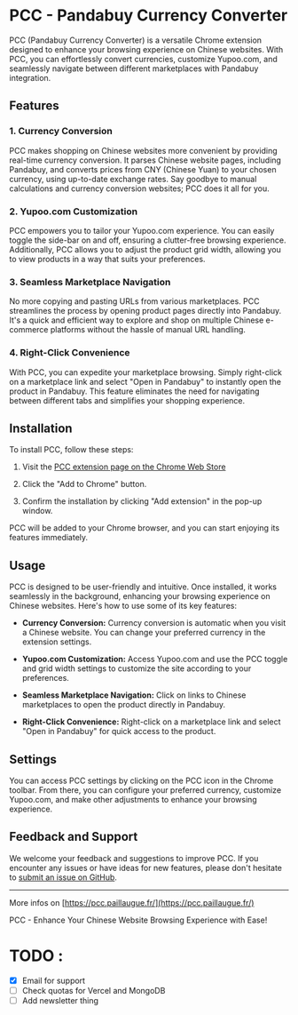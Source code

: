 # PCC - Pandabuy Currency Converter

PCC (Pandabuy Currency Converter) is a versatile Chrome extension designed to enhance your browsing experience on Chinese websites. With PCC, you can effortlessly convert currencies, customize Yupoo.com, and seamlessly navigate between different marketplaces with Pandabuy integration.

## Features

### 1. Currency Conversion
PCC makes shopping on Chinese websites more convenient by providing real-time currency conversion. It parses Chinese website pages, including Pandabuy, and converts prices from CNY (Chinese Yuan) to your chosen currency, using up-to-date exchange rates. Say goodbye to manual calculations and currency conversion websites; PCC does it all for you.

### 2. Yupoo.com Customization
PCC empowers you to tailor your Yupoo.com experience. You can easily toggle the side-bar on and off, ensuring a clutter-free browsing experience. Additionally, PCC allows you to adjust the product grid width, allowing you to view products in a way that suits your preferences.

### 3. Seamless Marketplace Navigation
No more copying and pasting URLs from various marketplaces. PCC streamlines the process by opening product pages directly into Pandabuy. It's a quick and efficient way to explore and shop on multiple Chinese e-commerce platforms without the hassle of manual URL handling.

### 4. Right-Click Convenience
With PCC, you can expedite your marketplace browsing. Simply right-click on a marketplace link and select "Open in Pandabuy" to instantly open the product in Pandabuy. This feature eliminates the need for navigating between different tabs and simplifies your shopping experience.

## Installation

To install PCC, follow these steps:

1. Visit the [PCC extension page on the Chrome Web Store](https://chrome.google.com/webstore/detail/pandabuy-currency-convert/bmefkfichlgfpmgdpkgkkebpdkfhbmnm) 

2. Click the "Add to Chrome" button.

3. Confirm the installation by clicking "Add extension" in the pop-up window.

PCC will be added to your Chrome browser, and you can start enjoying its features immediately.

## Usage

PCC is designed to be user-friendly and intuitive. Once installed, it works seamlessly in the background, enhancing your browsing experience on Chinese websites. Here's how to use some of its key features:

- **Currency Conversion:** Currency conversion is automatic when you visit a Chinese website. You can change your preferred currency in the extension settings.

- **Yupoo.com Customization:** Access Yupoo.com and use the PCC toggle and grid width settings to customize the site according to your preferences.

- **Seamless Marketplace Navigation:** Click on links to Chinese marketplaces to open the product directly in Pandabuy.

- **Right-Click Convenience:** Right-click on a marketplace link and select "Open in Pandabuy" for quick access to the product.

## Settings

You can access PCC settings by clicking on the PCC icon in the Chrome toolbar. From there, you can configure your preferred currency, customize Yupoo.com, and make other adjustments to enhance your browsing experience.

## Feedback and Support

We welcome your feedback and suggestions to improve PCC. If you encounter any issues or have ideas for new features, please don't hesitate to [submit an issue on GitHub](https://github.com/Angus-Paillaugue/PCC/issues/new).

---

More infos on [https://pcc.paillaugue.fr/](https://pcc.paillaugue.fr/)

PCC - Enhance Your Chinese Website Browsing Experience with Ease!


# TODO : 
 - [x] Email for support
 - [ ] Check quotas for Vercel and MongoDB
 - [ ] Add newsletter thing